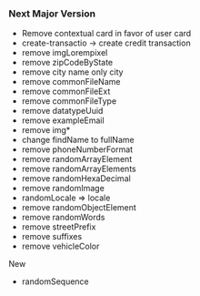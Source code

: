 ### Next Major Version

- Remove contextual card in favor of user card
- create-transactio -> create credit transaction
- remove imgLorempixel
- remove zipCodeByState
- remove city name only city
- remove commonFileName
- remove commonFileExt
- remove commonFileType
- remove datatypeUuid
- remove exampleEmail
- remove img\*
- change findName to fullName
- remove phoneNumberFormat
- remove randomArrayElement
- remove randomArrayElements
- remove randomHexaDecimal
- remove randomImage
- randomLocale => locale
- remove randomObjectElement
- remove randomWords
- remove streetPrefix
- remove suffixes
- remove vehicleColor

New

- randomSequence
